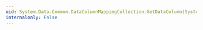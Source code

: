 ```yaml
---
uid: System.Data.Common.DataColumnMappingCollection.GetDataColumn(System.Data.Common.DataColumnMappingCollection,System.String,System.Type,System.Data.DataTable,System.Data.MissingMappingAction,System.Data.MissingSchemaAction)
internalonly: False
---
```

